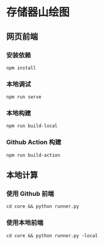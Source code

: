 # 存储器山绘图

## 网页前端

### 安装依赖

```
npm install
```

### 本地调试

```
npm run serve
```

### 本地构建

```
npm run build-local
```

### Github Action 构建

```
npm run build-action
```

## 本地计算

### 使用 Github 前端

```
cd core && python runner.py
```

### 使用本地前端

```
cd core && python runner.py -local
```
